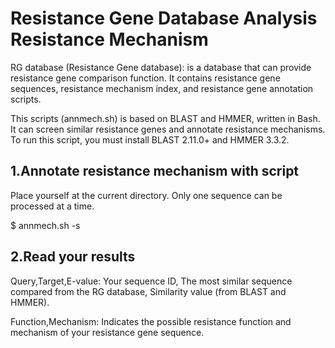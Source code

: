 # Resistance Gene Database Analysis Resistance Mechanism

RG database (Resistance Gene database): is a database that can provide resistance gene comparison function. It contains resistance gene sequences, resistance mechanism index, and resistance gene annotation scripts.

This scripts (annmech.sh) is based on BLAST and HMMER, written in Bash. It can screen similar resistance genes and annotate resistance mechanisms. To run this script, you must install BLAST 2.11.0+ and HMMER 3.3.2. 

## 1.Annotate resistance mechanism with script 

Place yourself at the current directory. Only one sequence can be processed at a time.

$ annmech.sh -s <Your sequence> 

## 2.Read your results

Query,Target,E-value: Your sequence ID, The most similar sequence compared from the RG database, Similarity value (from BLAST and HMMER).

Function,Mechanism: Indicates the possible resistance function and mechanism of your resistance gene sequence.


